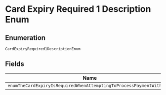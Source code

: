 
# Card Expiry Required 1 Description Enum

## Enumeration

`CardExpiryRequired1DescriptionEnum`

## Fields

| Name |
|  --- |
| `enumTheCardExpiryIsRequiredWhenAttemptingToProcessPaymentWithCard` |


